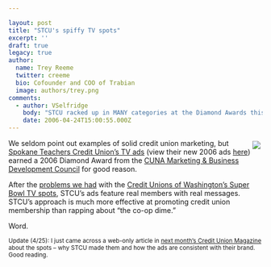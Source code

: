 ```yaml
---

layout: post
title: "STCU's spiffy TV spots"
excerpt: ''
draft: true
legacy: true
author:
  name: Trey Reeme
  twitter: creeme
  bio: Cofounder and COO of Trabian
  image: authors/trey.png
comments:
  - author: VSelfridge
    body: "STCU racked up in MANY categories at the Diamond Awards this year...\r\n\r\nCongrats STCU - looking good! "
    date: 2006-04-24T15:00:55.000Z
---
```


<p><a href="http://www.cunamarketingcouncil.org/diamond2006/cat31.html"><img src="/images/legacy/diamonds_2006_logo.jpg" style="float:right; margin: 4px;"></a>We seldom point out examples of solid credit union marketing, but <a href="https://www.stcu.org/news/things_Ilove_TVspots_2005.html">Spokane Teachers Credit Union&#8217;s TV ads</a> (view their new 2006 ads <a href="https://www.stcu.org/news/thingsIlove_TVspots_2006.html">here</a>) earned a 2006 Diamond Award from the <a href="http://cunamarketingcouncil.org/"><span class="caps">CUNA</span> Marketing &#38; Business Development Council</a> for good reason.</p>
<p>After the <a href="http://www.opensourcecu.com/articles/2006/02/16/credit-unions-of-washington-patronize-super-bowl-xl-viewers">problems we had</a> with the <a href="http://togetherbetter.com/">Credit Unions of Washington&#8217;s Super Bowl TV spots</a>, <span class="caps">STCU</span>&#8217;s ads feature real members with real messages.  <span class="caps">STCU</span>&#8217;s approach is much more effective at promoting credit union membership than rapping about &#8220;the co-op dime.&#8221;</p>
<p>Word.</p>
<p><sup>Update (4/25): I just came across a web-only article in <a href="http://www.creditunionmagazine.com/articles/200605_02.html">next month&#8217;s Credit Union Magazine</a> about the spots &#8211; why <span class="caps">STCU</span> made them and how the ads are consistent with their brand.  Good reading.</sup></p>
